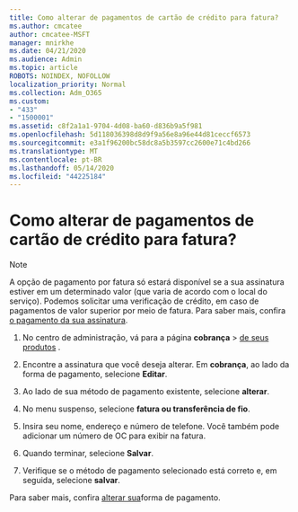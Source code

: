 ```yaml
---
title: Como alterar de pagamentos de cartão de crédito para fatura?
ms.author: cmcatee
author: cmcatee-MSFT
manager: mnirkhe
ms.date: 04/21/2020
ms.audience: Admin
ms.topic: article
ROBOTS: NOINDEX, NOFOLLOW
localization_priority: Normal
ms.collection: Adm_O365
ms.custom:
- "433"
- "1500001"
ms.assetid: c8f2a1a1-9704-4d08-ba60-d836b9a5f981
ms.openlocfilehash: 5d118036398d8d9f9a56e8a96e44d81ceccf6573
ms.sourcegitcommit: e3a1f96200bc58dc8a5b3597cc2600e71c4bd266
ms.translationtype: MT
ms.contentlocale: pt-BR
ms.lasthandoff: 05/14/2020
ms.locfileid: "44225184"
---
```

# <a name="how-do-i-change-from-credit-card-payments-to-invoice"></a>Como alterar de pagamentos de cartão de crédito para fatura?

> [!NOTE]
> A opção de pagamento por fatura só estará disponível se a sua assinatura estiver em um determinado valor (que varia de acordo com o local do serviço). Podemos solicitar uma verificação de crédito, em caso de pagamentos de valor superior por meio de fatura. Para saber mais, confira [o pagamento da sua assinatura](https://docs.microsoft.com/office365/admin/subscriptions-and-billing/pay-for-your-subscription).

1. No centro de administração, vá para a página **cobrança**  >  [de seus produtos](https://go.microsoft.com/fwlink/p/?linkid=842054) .

2. Encontre a assinatura que você deseja alterar. Em **cobrança**, ao lado da forma de pagamento, selecione **Editar**.

3. Ao lado de sua método de pagamento existente, selecione **alterar**.

4. No menu suspenso, selecione **fatura ou transferência de fio**.

5. Insira seu nome, endereço e número de telefone. Você também pode adicionar um número de OC para exibir na fatura.

6. Quando terminar, selecione **Salvar**.

7. Verifique se o método de pagamento selecionado está correto e, em seguida, selecione **salvar**.

Para saber mais, confira [alterar sua](https://docs.microsoft.com/microsoft-365/commerce/billing-and-payments/change-payment-method)forma de pagamento.